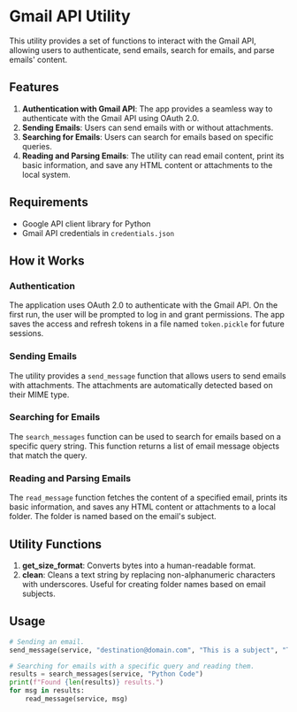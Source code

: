 # Gmail API Utility

This utility provides a set of functions to interact with the Gmail API, allowing users to authenticate, send emails, search for emails, and parse emails' content.

## Features

1. **Authentication with Gmail API**: The app provides a seamless way to authenticate with the Gmail API using OAuth 2.0.
2. **Sending Emails**: Users can send emails with or without attachments.
3. **Searching for Emails**: Users can search for emails based on specific queries.
4. **Reading and Parsing Emails**: The utility can read email content, print its basic information, and save any HTML content or attachments to the local system.

## Requirements

- Google API client library for Python
- Gmail API credentials in `credentials.json`

## How it Works

### Authentication

The application uses OAuth 2.0 to authenticate with the Gmail API. On the first run, the user will be prompted to log in and grant permissions. The app saves the access and refresh tokens in a file named `token.pickle` for future sessions.

### Sending Emails

The utility provides a `send_message` function that allows users to send emails with attachments. The attachments are automatically detected based on their MIME type.

### Searching for Emails

The `search_messages` function can be used to search for emails based on a specific query string. This function returns a list of email message objects that match the query.

### Reading and Parsing Emails

The `read_message` function fetches the content of a specified email, prints its basic information, and saves any HTML content or attachments to a local folder. The folder is named based on the email's subject.

## Utility Functions

1. **get_size_format**: Converts bytes into a human-readable format.
2. **clean**: Cleans a text string by replacing non-alphanumeric characters with underscores. Useful for creating folder names based on email subjects.

## Usage

```python
# Sending an email.
send_message(service, "destination@domain.com", "This is a subject", "This is the body of the email", ["test.txt", "anyfile.png"])

# Searching for emails with a specific query and reading them.
results = search_messages(service, "Python Code")
print(f"Found {len(results)} results.")
for msg in results:
    read_message(service, msg)
